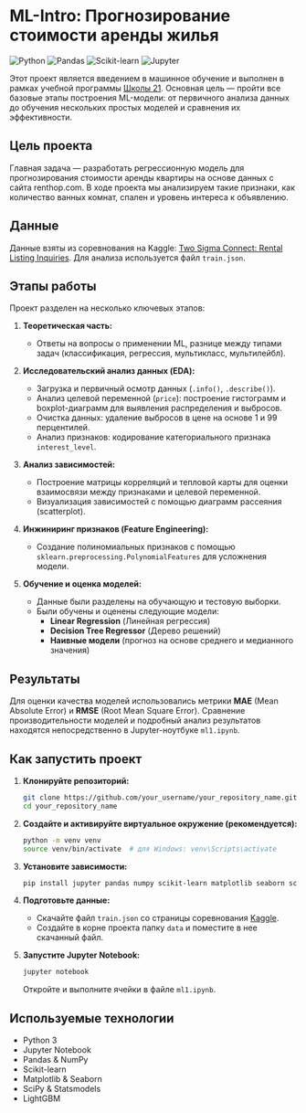 # ML-Intro: Прогнозирование стоимости аренды жилья

![Python](https://img.shields.io/badge/python-3.9-blue.svg)
![Pandas](https://img.shields.io/badge/pandas-1.3.5-blue)
![Scikit-learn](https://img.shields.io/badge/scikit--learn-0.23.1-green)
![Jupyter](https://img.shields.io/badge/Jupyter-Notebook-orange)

Этот проект является введением в машинное обучение и выполнен в рамках учебной программы [Школы 21](https://21-school.ru/). Основная цель — пройти все базовые этапы построения ML-модели: от первичного анализа данных до обучения нескольких простых моделей и сравнения их эффективности.

## Цель проекта

Главная задача — разработать регрессионную модель для прогнозирования стоимости аренды квартиры на основе данных с сайта renthop.com. В ходе проекта мы анализируем такие признаки, как количество ванных комнат, спален и уровень интереса к объявлению.

## Данные

Данные взяты из соревнования на Kaggle: [Two Sigma Connect: Rental Listing Inquiries](https://www.kaggle.com/competitions/two-sigma-connect-rental-listing-inquiries/data). Для анализа используется файл `train.json`.

## Этапы работы

Проект разделен на несколько ключевых этапов:

1.  **Теоретическая часть:**
    *   Ответы на вопросы о применении ML, разнице между типами задач (классификация, регрессия, мультикласс, мультилейбл).

2.  **Исследовательский анализ данных (EDA):**
    *   Загрузка и первичный осмотр данных (`.info()`, `.describe()`).
    *   Анализ целевой переменной (`price`): построение гистограмм и boxplot-диаграмм для выявления распределения и выбросов.
    *   Очистка данных: удаление выбросов в цене на основе 1 и 99 перцентилей.
    *   Анализ признаков: кодирование категориального признака `interest_level`.

3.  **Анализ зависимостей:**
    *   Построение матрицы корреляций и тепловой карты для оценки взаимосвязи между признаками и целевой переменной.
    *   Визуализация зависимостей с помощью диаграмм рассеяния (scatterplot).

4.  **Инжиниринг признаков (Feature Engineering):**
    *   Создание полиномиальных признаков с помощью `sklearn.preprocessing.PolynomialFeatures` для усложнения модели.

5.  **Обучение и оценка моделей:**
    *   Данные были разделены на обучающую и тестовую выборки.
    *   Были обучены и оценены следующие модели:
        *   **Linear Regression** (Линейная регрессия)
        *   **Decision Tree Regressor** (Дерево решений)
        *   **Наивные модели** (прогноз на основе среднего и медианного значения)

## Результаты

Для оценки качества моделей использовались метрики **MAE** (Mean Absolute Error) и **RMSE** (Root Mean Square Error). Сравнение производительности моделей и подробный анализ результатов находятся непосредственно в Jupyter-ноутбуке `ml1.ipynb`.

## Как запустить проект

1.  **Клонируйте репозиторий:**
    ```bash
    git clone https://github.com/your_username/your_repository_name.git
    cd your_repository_name
    ```

2.  **Создайте и активируйте виртуальное окружение (рекомендуется):**
    ```bash
    python -m venv venv
    source venv/bin/activate  # для Windows: venv\Scripts\activate
    ```

3.  **Установите зависимости:**
    ```bash
    pip install jupyter pandas numpy scikit-learn matplotlib seaborn scipy statsmodels lightgbm
    ```

4.  **Подготовьте данные:**
    *   Скачайте файл `train.json` со страницы соревнования [Kaggle](https://www.kaggle.com/competitions/two-sigma-connect-rental-listing-inquiries/data).
    *   Создайте в корне проекта папку `data` и поместите в нее скачанный файл.

5.  **Запустите Jupyter Notebook:**
    ```bash
    jupyter notebook
    ```
    Откройте и выполните ячейки в файле `ml1.ipynb`.

## Используемые технологии

*   Python 3
*   Jupyter Notebook
*   Pandas & NumPy
*   Scikit-learn
*   Matplotlib & Seaborn
*   SciPy & Statsmodels
*   LightGBM